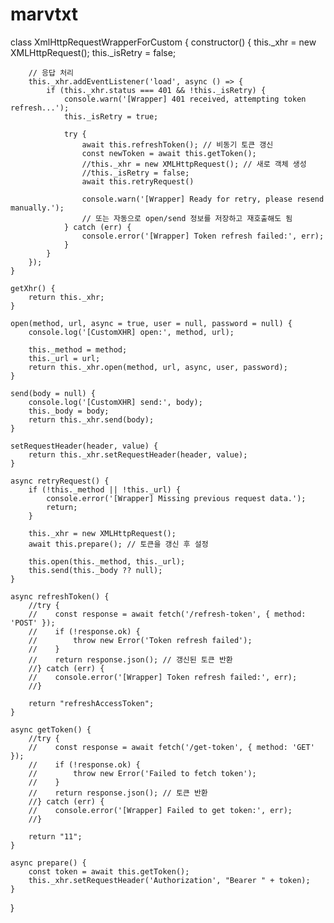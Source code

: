 # marvtxt


class XmlHttpRequestWrapperForCustom {
    constructor() {
        this._xhr = new XMLHttpRequest();
        this._isRetry = false;

        // 응답 처리
        this._xhr.addEventListener('load', async () => {
            if (this._xhr.status === 401 && !this._isRetry) {
                console.warn('[Wrapper] 401 received, attempting token refresh...');
                this._isRetry = true;

                try {
                    await this.refreshToken(); // 비동기 토큰 갱신
                    const newToken = await this.getToken();
                    //this._xhr = new XMLHttpRequest(); // 새로 객체 생성
                    //this._isRetry = false;
                    await this.retryRequest()

                    console.warn('[Wrapper] Ready for retry, please resend manually.');
                    // 또는 자동으로 open/send 정보를 저장하고 재호출해도 됨
                } catch (err) {
                    console.error('[Wrapper] Token refresh failed:', err);
                }
            }
        });
    }

    getXhr() {
        return this._xhr;
    }

    open(method, url, async = true, user = null, password = null) {
        console.log('[CustomXHR] open:', method, url);

        this._method = method;
        this._url = url;
        return this._xhr.open(method, url, async, user, password);
    }

    send(body = null) {
        console.log('[CustomXHR] send:', body);
        this._body = body;
        return this._xhr.send(body);
    }

    setRequestHeader(header, value) {
        return this._xhr.setRequestHeader(header, value);
    }

    async retryRequest() {
        if (!this._method || !this._url) {
            console.error('[Wrapper] Missing previous request data.');
            return;
        }

        this._xhr = new XMLHttpRequest();
        await this.prepare(); // 토큰을 갱신 후 설정

        this.open(this._method, this._url);
        this.send(this._body ?? null);
    }

    async refreshToken() {
        //try {
        //    const response = await fetch('/refresh-token', { method: 'POST' });
        //    if (!response.ok) {
        //        throw new Error('Token refresh failed');
        //    }
        //    return response.json(); // 갱신된 토큰 반환
        //} catch (err) {
        //    console.error('[Wrapper] Token refresh failed:', err);
        //}

        return "refreshAccessToken";
    }

    async getToken() {
        //try {
        //    const response = await fetch('/get-token', { method: 'GET' });
        //    if (!response.ok) {
        //        throw new Error('Failed to fetch token');
        //    }
        //    return response.json(); // 토큰 반환
        //} catch (err) {
        //    console.error('[Wrapper] Failed to get token:', err);
        //}

        return "11";
    }

    async prepare() {
        const token = await this.getToken();
        this._xhr.setRequestHeader('Authorization', "Bearer " + token);
    }
}
